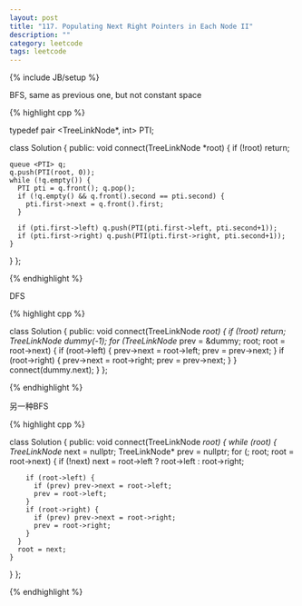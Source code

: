 ```yaml
---
layout: post
title: "117. Populating Next Right Pointers in Each Node II"
description: ""
category: leetcode
tags: leetcode
---
```

{% include JB/setup %}

BFS, same as previous one, but not constant space

{% highlight cpp %}

typedef pair <TreeLinkNode*, int> PTI;

class Solution {
public:
  void connect(TreeLinkNode *root) {
    if (!root) return;
    
    queue <PTI> q;
    q.push(PTI(root, 0));
    while (!q.empty()) {
      PTI pti = q.front(); q.pop();
      if (!q.empty() && q.front().second == pti.second) {
        pti.first->next = q.front().first;
      }

      if (pti.first->left) q.push(PTI(pti.first->left, pti.second+1));
      if (pti.first->right) q.push(PTI(pti.first->right, pti.second+1));
    }
  }
};

{% endhighlight %}

DFS

{% highlight cpp %}

class Solution {
public:
  void connect(TreeLinkNode *root) {
    if (!root) return;
    TreeLinkNode dummy(-1);
    for (TreeLinkNode* prev = &dummy; root; root = root->next) {
      if (root->left) {
        prev->next = root->left;
        prev = prev->next;
      }
      if (root->right) {
        prev->next = root->right;
        prev = prev->next;
      }
    }
    connect(dummy.next);
  }
};

{% endhighlight %}

另一种BFS

{% highlight cpp %}

class Solution {
public:
  void connect(TreeLinkNode *root) {
    while (root) {
      TreeLinkNode* next = nullptr;
      TreeLinkNode* prev = nullptr;
      for (; root; root = root->next) {
        if (!next) next = root->left ? root->left : root->right;

        if (root->left) {
          if (prev) prev->next = root->left;
          prev = root->left;
        }
        if (root->right) {
          if (prev) prev->next = root->right;
          prev = root->right;
        }
      }
      root = next;
    }
  }
};

{% endhighlight %}
